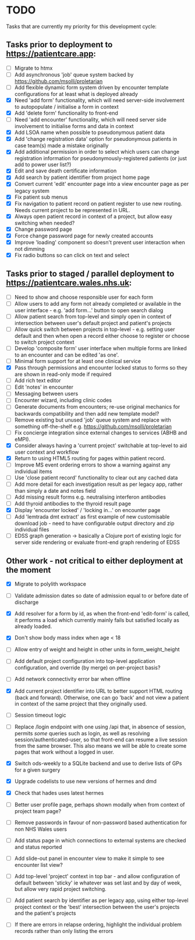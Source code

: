 # TODO

Tasks that are currently my priority for this development cycle:

## Tasks prior to deployment to https://patientcare.app:

* [ ] Migrate to htmx
* [ ] Add asynchronous 'job' queue system backed by https://github.com/msolli/proletarian
* [ ] Add flexible dynamic form system driven by encounter template configurations for at least what is deployed already
* [x] Need 'add form' functionality, which will need server-side involvement to autopopulate / initialise a form in context
* [x] Add 'delete form' functionality to front-end
* [ ] Need 'add encounter' functionality, which will need server side involvement to initialise forms and data in context
* [x] Add LSOA name when possible to pseudonymous patient data
* [x] Add 'change registration data' option for pseudonymous patients in case team(s) made a mistake originally
* [x] Add additional permission in order to select which users can change registration information for pseudonymously-registered patients (or just add to power user list?)
* [x] Edit and save death certificate information
* [x] Add search by patient identifier from project home page
* [x] Convert current 'edit' encounter page into a view encounter page as per legacy system
* [x] Fix patient sub menus
* [x] Fix navigation to patient record on patient register to use new routing. Needs current project to be represented in URL.
* [x] Always open patient record in context of a project, but allow easy switching when needed?
* [x] Change password page
* [x] Force change password page for newly created accounts
* [x] Improve 'loading' component so doesn't prevent user interaction when not dimming
* [x] Fix radio buttons so can click on text and select 

## Tasks prior to staged / parallel deployment to https://patientcare.wales.nhs.uk:

* [ ] Need to show and choose responsible user for each form
* [ ] Allow users to add any form not already completed or available in the user interface - e.g. 'add form...' button to open search dialog
* [ ] Allow patient search from top-level and simply open in context of intersection between user's default project and patient's projects
* [ ] Allow quick switch between projects in top-level - e.g. setting user default and then when open a record either choose to register or choose to switch project context
* [ ] Develop 'composite form' user interface when multiple forms are linked to an encounter and can be edited 'as one'.
* [ ] Minimal form support for at least one clinical service 
* [x] Pass through permissions and encounter locked status to forms so they are shown in read-only mode if required
* [ ] Add rich text editor 
* [ ] Edit 'notes' in encounter
* [ ] Messaging between users
* [ ] Encounter wizard, including clinic codes
* [ ] Generate documents from encounters; re-use original mechanics for backwards compatibility and then add new template model?
* [ ] Remove existing but unused 'job' queue system and replace with something off-the-shelf e.g. https://github.com/msolli/proletarian
* [ ] Fix concierge integration since external changes to services (ABHB and eMPI).
* [x] Consider always having a 'current project' switchable at top-level to aid user context and workflow
* [x] Return to using HTML5 routing for pages within patient record. 
* [ ] Improve MS event ordering errors to show a warning against any individual items
* [ ] Use 'close patient record' functionality to clear out any cached data
* [ ] Add more detail for each investigation result as per legacy app, rather than simply a date and notes field
* [ ] Add missing result forms e.g. neutralising interferon antibodies
* [ ] Add thyroid antibodies to the thyroid result page
* [x] Display 'encounter locked' / 'locking in...' on encounter page
* [ ] Add 'lemtrada dmt extract' as first example of new customisable download job - need to have configurable output directory and zip individual files
* [ ] EDSS graph generation -> basically a Clojure port of existing logic for server side rendering or evaluate front-end graph rendering of EDSS

## Other work - not critical to either deployment at the moment

* [x] Migrate to polylith workspace
* [ ] Validate admission dates so date of admission equal to or before date of discharge
* [x] Add resolver for a form by id, as when the front-end 'edit-form' is called, it performs a load which currently mainly fails but satisfied locally as already loaded. 
* [x] Don't show body mass index when age < 18
* [ ] Allow entry of weight and height in other units in form_weight_height
* [ ] Add default project configuration into top-level application configuration, and override (by merge) on per-project basis?
* [ ] Add network connectivity error bar when offline
* [x] Add current project identifier into URL to better support HTML routing (back and forward). Otherwise, one can go 
'back' and not view a patient in context of the same project that they originally used.
* [ ] Session timeout logic
* [ ] Replace /login endpoint with one using /api that, in absence of session, permits *some* queries such as login, as well as resolving session/authenticated-user, 
so that front-end can resume a live session from the same browser. This also means we will be able to create some pages that work without a logged in user.
* [x] Switch ods-weekly to a SQLite backend and use to derive lists of GPs for a given surgery
* [x] Upgrade codelists to use new versions of hermes and dmd
* [x] Check that hades uses latest hermes
* [ ] Better user profile page, perhaps shown modally when from context of project team page?
* [ ] Remove passwords in favour of non-password based authentication for non NHS Wales users
* [ ] Add status page in which connections to external systems are checked and status reported
* [ ] Add slide-out panel in encounter view to make it simple to see encounter list view?
* [ ] Add top-level 'project' context in top bar - and allow configuration of default between 'sticky' ie whatever was set last and by day of week, but allow very rapid project switching.
* [ ] Add patient search by identifier as per legacy app, using either top-level project context or the 'best' intersection between the user's projects and the patient's projects
* [ ] If there are errors in relapse ordering, highlight the individual problem records rather than only listing the errors 

